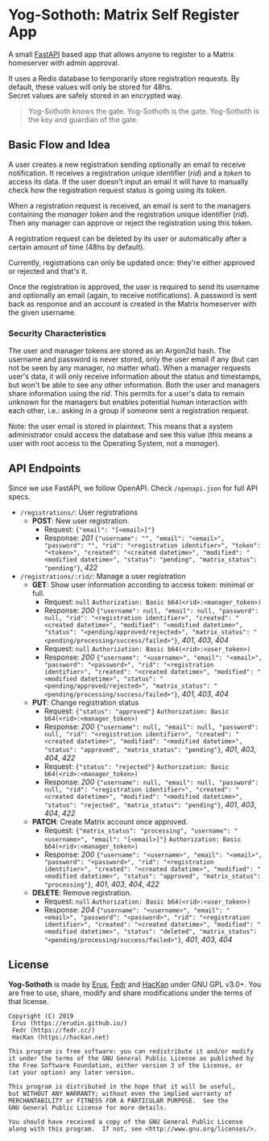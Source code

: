 # Yog-Sothoth: Matrix Self Register App

A small [FastAPI](https://fastapi.tiangolo.com/) based app that allows anyone to register to a Matrix homeserver with admin approval.

It uses a Redis database to temporarily store registration requests. By default, these values will only be stored for 48hs.  
Secret values are safely stored in an encrypted way.

> Yog-Sothoth knows the gate. Yog-Sothoth is the gate. Yog-Sothoth is the key and guardian of the gate.

## Basic Flow and Idea

A user creates a new registration sending optionally an email to receive notification. It receives a registration unique identifier (*rid*) and a *token* to access its data. If the user doesn't input an email it will have to manually check how the registration request status is going using its token.

When a registration request is received, an email is sent to the managers containing the *manager token* and the registration unique identifier (*rid*). Then any manager can approve or reject the registration using this token.

A registration request can be deleted by its user or automatically after a certain amount of time (48hs by default).

Currently, registrations can only be updated once: they're either approved or rejected and that's it.

Once the registration is approved, the user is required to send its username and optionally an email (again, to receive notifications). A password is sent back as response and an account is created in the Matrix homeserver with the given username.

### Security Characteristics

The user and manager tokens are stored as an Argon2id hash.  The username and password is never stored, only the user email if any (but can not be seen by any manager, no matter what).
When a manager requests user's data, it will only receive information about the status and timestamps, but won't be able to see any other information.
Both the user and managers share information using the *rid*. This permits for a user's data to remain unknown for the managers but enables potential human interaction with each other, i.e.: asking in a group if someone sent a registration request.

Note: the user email is stored in plaintext. This means that a system administrator could access the database and see this value (this means a user with root access to the Operating System, not a *manager*).

## API Endpoints

Since we use FastAPI, we follow OpenAPI. Check `/openapi.json` for full API specs.

* `/registrations/`: User registrations
  * **POST**: New user registration.
    * Request: `{"email": "[<email>]"}`
    * Response: *201* `{"username": "", "email": "<email>", "password": "", "rid": "<registration identifier>", "token": "<token>", "created": "<created datetime>", "modified": "<modified datetime>", "status": "pending", "matrix_status": "pending"}`, *422*
* `/registrations/:rid/`: Manage a user registration
  * **GET**: Show user information according to access token: minimal or full.
    * Request: `null` `Authorization: Basic b64(<rid>:<manager_token>)`
    * Response: *200* `{"username": null, "email": null, "password": null, "rid": "<registration identifier>", "created": "<created datetime>", "modified": "<modified datetime>", "status": "<pending/approved/rejected>", "matrix_status": "<pending/processing/success/failed>"}`, *401*, *403*, *404*
    * Request: `null` `Authorization: Basic b64(<rid>:<user_token>)`
    * Response: *200* `{"username": "<username>", "email": "<email>", "password": "<password>", "rid": "<registration identifier>", "created": "<created datetime>", "modified": "<modified datetime>", "status": "<pending/approved/rejected>", "matrix_status": "<pending/processing/success/failed>"}`, *401*, *403*, *404*
  * **PUT**: Change registration status
    * Request: `{"status": "approved"}` `Authorization: Basic b64(<rid>:<manager_token>)`
    * Response: *200* `{"username": null, "email": null, "password": null, "rid": "<registration identifier>", "created": "<created datetime>", "modified": "<modified datetime>", "status": "approved", "matrix_status": "pending"}`, *401*, *403*, *404*, *422*
    * Request: `{"status": "rejected"}` `Authorization: Basic b64(<rid>:<manager_token>)`
    * Response: *200* `{"username": null, "email": null, "password": null, "rid": "<registration identifier>", "created": "<created datetime>", "modified": "<modified datetime>", "status": "rejected", "matrix_status": "pending"}`, *401*, *403*, *404*, *422*
  * **PATCH**: Create Matrix account once approved.
    * Request: `{"matrix_status": "processing", "username": "<username>", "email": "[<email>]"}` `Authorization: Basic b64(<rid>:<manager_token>)`
    * Response: *200* `{"username": "<username>", "email": "<email>", "password": "<password>", "rid": "<registration identifier>", "created": "<created datetime>", "modified": "<modified datetime>", "status": "approved", "matrix_status": "processing"}`, *401*, *403*, *404*, *422*
  * **DELETE**: Remove registration.
    * Request: `null` `Authorization: Basic b64(<rid>:<user_token>)`
    * Response: *204* `{"username": "<username>", "email": "<email>", "password": "<password>", "rid": "<registration identifier>", "created": "<created datetime>", "modified": "<modified datetime>", "status": "deleted", "matrix_status": "<pending/processing/success/failed>"}`, *401*, *403*, *404*

## License

**Yog-Sothoth** is made by [Erus](https://erudin.github.io/), [Fedr](https://fedr.cc/) and [HacKan](https://hackan.net) under GNU GPL v3.0+. You are free to use, share, modify and share modifications under the terms of that license.

    Copyright (C) 2019
     Erus (https://erudin.github.io/)
     Fedr (https://fedr.cc/)
     HacKan (https://hackan.net)

    This program is free software: you can redistribute it and/or modify
    it under the terms of the GNU General Public License as published by
    the Free Software Foundation, either version 3 of the License, or
    (at your option) any later version.

    This program is distributed in the hope that it will be useful,
    but WITHOUT ANY WARRANTY; without even the implied warranty of
    MERCHANTABILITY or FITNESS FOR A PARTICULAR PURPOSE.  See the
    GNU General Public License for more details.

    You should have received a copy of the GNU General Public License
    along with this program.  If not, see <http://www.gnu.org/licenses/>.
